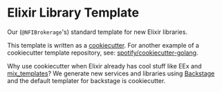 # Elixir Library Template

Our (`@NFIBrokerage`'s) standard template for new Elixir libraries.

This template is written as a
[cookiecutter](https://github.com/cookiecutter/cookiecutter).
For another example of a cookiecutter template repository, see:
[spotify/cookiecutter-golang](https://github.com/spotify/cookiecutter-golang).

Why use cookiecutter when Elixir already has cool stuff like EEx and
[mix_templates](https://github.com/pragdave/mix_templates)? We generate new
services and libraries using [Backstage](https://backstage.io) and the default
templater for backstage is cookiecutter.
